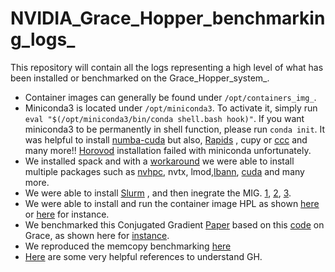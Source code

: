 # NVIDIA_Grace_Hopper_benchmarking_logs_
This repository will contain all the logs representing a high level of what has been installed or benchmarked on the Grace_Hopper_system_.

* Container images can generally be found under ```/opt/containers_img_```.
* Miniconda3 is located under ```/opt/miniconda3```. To activate it, simply run ```eval "$(/opt/miniconda3/bin/conda shell.bash hook)"```. If you want miniconda3 to be permanently in shell function, please run  ```conda init```.
  It was helpful to install [numba-cuda](https://github.com/kf-cuanschutz/NVIDIA_Grace_Hopper_benchmarking_logs_/blob/main/Daily_installs_loggings/Log_May_30th%26Jun_4th_kf_.md) but also, [Rapids](https://github.com/kf-cuanschutz/NVIDIA_Grace_Hopper_benchmarking_logs_/blob/main/Daily_installs_loggings/Log_June25th_kf.md) , cupy or [ccc](https://github.com/kf-cuanschutz/NVIDIA_Grace_Hopper_benchmarking_logs_/blob/main/Daily_installs_loggings/Additional_install_July24th_2024_.md) and many more!! [Horovod](https://github.com/kf-cuanschutz/NVIDIA_Grace_Hopper_benchmarking_logs_/blob/main/Daily_installs_loggings/Log_Jun20th_kf.md) installation failed with miniconda unfortunately.
* We installed spack and with a [workaround](https://github.com/kf-cuanschutz/NVIDIA_Grace_Hopper_benchmarking_logs_/blob/main/Daily_installs_loggings/Spack_install_Jul_24_.md) we were able to install multiple packages such as
  [nvhpc](https://github.com/kf-cuanschutz/NVIDIA_Grace_Hopper_benchmarking_logs_/blob/main/Daily_installs_loggings/Spack_install_Jul_24_.md), nvtx, lmod,[lbann](https://github.com/kf-cuanschutz/NVIDIA_Grace_Hopper_benchmarking_logs_/blob/main/Daily_installs_loggings/Jul_26th%2B2024_.md), [cuda](https://github.com/kf-cuanschutz/NVIDIA_Grace_Hopper_benchmarking_logs_/blob/main/Daily_installs_loggings/Install_July_28th_.md) and many more.
* We were able to install [Slurm](https://github.com/kf-cuanschutz/NVIDIA_Grace_Hopper_benchmarking_logs_/blob/main/Daily_installs_loggings/Log_Jul_20th_kf_.md) , and then inegrate the MIG. [1](
    https://github.com/kf-cuanschutz/NVIDIA_Grace_Hopper_benchmarking_logs_/blob/main/Daily_installs_loggings/July_27th_2024_.md), [2](https://github.com/kf-cuanschutz/NVIDIA_Grace_Hopper_benchmarking_logs_/blob/main/Daily_installs_loggings/Lessons_learned_from_the_slurm_MIG_installation_July_27th_.md), [3](https://github.com/kf-cuanschutz/NVIDIA_Grace_Hopper_benchmarking_logs_/blob/main/Experiments/Profiling_Jul_28th_2024.md).
* We were able to install and run the container image HPL as shown [here](https://github.com/kf-cuanschutz/NVIDIA_Grace_Hopper_benchmarking_logs_/blob/main/Daily_installs_loggings/Log_Jul_20th_kf_.md) or [here](https://github.com/kf-cuanschutz/NVIDIA_Grace_Hopper_benchmarking_logs_/blob/main/Experiments/HPL_CPU_CG_experiment_1_0722_24.log) for instance.
* We benchmarked this Conjugated Gradient [Paper](https://arxiv.org/pdf/1212.0873) based on this [code](https://code.google.com/archive/p/ac-dc/downloads) on Grace, as shown here for [instance](https://github.com/kf-cuanschutz/NVIDIA_Grace_Hopper_benchmarking_logs_/blob/main/Experiments/AC-DC_072224_kf_.md).
* We reproduced the memcopy benchmarking [here](https://github.com/kf-cuanschutz/NVIDIA_Grace_Hopper_benchmarking_logs_/blob/main/Experiments/nvbandwidth%2Bperf_072424.md)
* [Here](https://github.com/kf-cuanschutz/NVIDIA_Grace_Hopper_benchmarking_logs_/blob/main/Papers_/references.md) are some very helpful references to understand GH.
